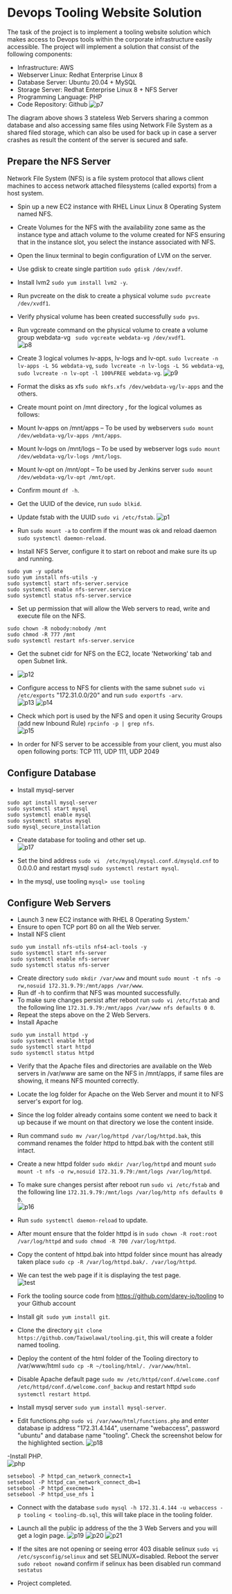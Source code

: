 # Devops Tooling Website Solution

The task of the project is to implement a tooling website solution which makes access to Devops tools within the corporate infrastructure easily accessible.
The project will implement a solution that consist of the following components:
- Infrastructure: AWS
- Webserver Linux: Redhat Enterprise Linux 8
- Database Server: Ubuntu 20.04 + MySQL
- Storage Server: Redhat Enterprise Linux 8 + NFS Server
- Programming Language: PHP
- Code Repository: Github
![p7](https://user-images.githubusercontent.com/50557587/142696895-e018359e-2c9b-4a6c-848f-e22457c833e8.PNG)

The diagram above shows 3 stateless Web Servers sharing a common database and also accessing same files using  Network File System as a shared filed storage, which can also be used for back up in case a server crashes as result the content of the server is secured and safe.

## Prepare the NFS Server
Network File System (NFS) is a file system protocol that allows client machines to access network attached filesystems (called exports) from a host system.

- Spin up a new EC2 instance with RHEL Linux Linux 8 Operating System named NFS.
- Create Volumes for the NFS with the availability zone same as the instance type and attach volume to the volume created for NFS ensuring that in the instance slot, you select the instance associated with NFS.
- Open the linux terminal to begin configuration of LVM on the server.
- Use gdisk to create single partition `sudo gdisk /dev/xvdf`.
- Install lvm2 `sudo yum install lvm2 -y`.
- Run pvcreate on the disk to create a physical volume `sudo pvcreate /dev/xvdf1`.
- Verify physical volume has been created successfully `sudo pvs`.
- Run vgcreate command on the physical volume to create a volume group webdata-vg ` sudo vgcreate webdata-vg /dev/xvdf1`.     
![p8](https://user-images.githubusercontent.com/50557587/142699476-3d120828-6b0c-429d-8045-10d08e32bcc8.PNG)

- Create 3 logical volumes lv-apps, lv-logs and lv-opt. `sudo lvcreate -n lv-apps -L 5G webdata-vg`, `sudo lvcreate -n lv-logs -L 5G webdata-vg`, `sudo lvcreate -n lv-opt -l 100%FREE webdata-vg`.
![p9](https://user-images.githubusercontent.com/50557587/142700058-4234f0fe-5fba-47b8-a408-3b80ee85c3f2.PNG)

- Format the disks as xfs `sudo mkfs.xfs /dev/webdata-vg/lv-apps` and the others.

- Create mount point on /mnt directory , for the logical volumes  as follows:
- Mount lv-apps on /mnt/apps – To be used by webservers `sudo mount /dev/webdata-vg/lv-apps /mnt/apps`.
- Mount lv-logs on /mnt/logs – To be used by webserver logs `sudo mount /dev/webdata-vg/lv-logs /mnt/logs`.
- Mount lv-opt on /mnt/opt – To be used by Jenkins server `sudo mount /dev/webdata-vg/lv-opt /mnt/opt`.
- Confirm mount `df -h`.
- Get the UUID of the device, run `sudo blkid`.
- Update fstab with the UUID `sudo vi /etc/fstab`.
![p1](https://user-images.githubusercontent.com/50557587/142701102-06d34092-1881-40f7-8621-57cbaa77f738.PNG)

- Run `sudo mount -a` to confirm if the mount was ok and reload daemon `sudo systemctl daemon-reload`.
- Install NFS Server, configure it to start on reboot and make sure its up and running. 
```
sudo yum -y update
sudo yum install nfs-utils -y
sudo systemctl start nfs-server.service
sudo systemctl enable nfs-server.service
sudo systemctl status nfs-server.service
```
- Set up permission that will allow the Web servers to read, write and execute file on the NFS.
```
sudo chown -R nobody:nobody /mnt
sudo chmod -R 777 /mnt
sudo systemctl restart nfs-server.service
```
- Get the subnet cidr for NFS on the EC2, locate 'Networking' tab and open Subnet link.
- ![p12](https://user-images.githubusercontent.com/50557587/142702495-d8a05ab6-73e4-44b6-adc4-489c0224a88d.PNG)

- Configure access to NFS for clients with the same subnet `sudo vi /etc/exports` "172.31.0.0/20" and run `sudo exportfs -arv`.     
![p13](https://user-images.githubusercontent.com/50557587/142702712-9193799d-fe54-4a12-9248-b54dc4bc3290.PNG)
![p14](https://user-images.githubusercontent.com/50557587/142702885-71409361-7298-4fe1-9ed4-2e7339f2a5c5.PNG)

- Check which port is used by the NFS  and open it using Security Groups (add new Inbound Rule) `rpcinfo -p | grep nfs`.     
![p15](https://user-images.githubusercontent.com/50557587/142703026-d7d3ed55-9ebe-49ba-9a5f-d4948a591743.PNG)

- In order for NFS server to be accessible from your client, you must also open following ports: TCP 111, UDP 111, UDP 2049

## Configure Database
- Install mysql-server 
```
sudo apt install mysql-server
sudo systemctl start mysql 
sudo systemctl enable mysql 
sudo systemctl status mysql
sudo mysql_secure_installation
```

- Create database for tooling and other set up.     
![p17](https://user-images.githubusercontent.com/50557587/142710997-998642e1-0e67-4377-911b-ea0c4af35a09.PNG)

- Set the bind address `sudo vi  /etc/mysql/mysql.conf.d/mysqld.cnf` to 0.0.0.0 and restart mysql `sudo systemctl restart mysql`.
- In the mysql, use tooling `mysql> use tooling` 

## Configure Web Servers
- Launch 3 new EC2 instance with RHEL 8 Operating System.'
- Ensure to open TCP port 80 on all the Web server.
- Install NFS client
```
 sudo yum install nfs-utils nfs4-acl-tools -y
 sudo systemctl start nfs-server
 sudo systemctl enable nfs-server
 sudo systemctl status nfs-server 
 ```
- Create directory  `sudo mkdir /var/www` and mount `sudo mount -t nfs -o rw,nosuid 172.31.9.79:/mnt/apps /var/www`.
- Run df -h to confirm that NFS was mounted successfully.
- To make sure changes persist after reboot run `sudo vi /etc/fstab` and the following line `172.31.9.79:/mnt/apps /var/www nfs defaults 0 0`.
- Repeat the steps above on the 2 Web Servers.
- Install Apache
```
 sudo yum install httpd -y
 sudo systemctl enable httpd 
 sudo systemctl start httpd
 sudo systemctl status httpd
 ```
 
- Verify that the Apache files and directories are available on the Web servers in /var/www are same on the NFS in /mnt/apps, if same files are showing, it means NFS mounted correctly.
- Locate the log folder for Apache on the Web Server and mount it to NFS server's  export for log.
- Since the log folder already contains some content we need to back it up because if we mount on that directory we lose the content inside.
- Run command `sudo mv /var/log/httpd /var/log/httpd.bak`, this command renames the folder httpd to httpd.bak with the content still intact.
- Create a new httpd folder `sudo mkdir /var/log/httpd` and mount `sudo mount -t nfs -o rw,nosuid 172.31.9.79:/mnt/logs /var/log/httpd`.
- To make sure changes persist after reboot run `sudo vi /etc/fstab` and the following line `172.31.9.79:/mnt/logs /var/log/http nfs defaults 0 0`.     
![p16](https://user-images.githubusercontent.com/50557587/142706687-aadec479-7a90-4146-8932-7f0b3df159ab.PNG)

- Run `sudo systemctl daemon-reload` to update.
- After mount ensure that the folder httpd is in `sudo chown -R root:root /var/log/httpd` and `sudo chmod -R 700 /var/log/httpd`.
- Copy the content of httpd.bak into httpd folder since mount has already taken place `sudo cp -R /var/log/httpd.bak/. /var/log/httpd`.
- We can test the web page if it is displaying the test page.    
![test](https://user-images.githubusercontent.com/50557587/143228029-353c3f54-462a-4206-a0eb-7721e25c93d3.PNG)


- Fork the tooling source code from https://github.com/darey-io/tooling to your Github account
- Install git` sudo yum install git`.
- Clone the directory `git clone https://github.com/Taiwolawal/tooling.git`, this will create a folder named tooling.
- Deploy the content of the html folder of the Tooling directory to /var/www/html  `sudo cp -R ~/tooling/html/. /var/www/html`.
- Disable Apache default page `sudo mv /etc/httpd/conf.d/welcome.conf /etc/httpd/conf.d/welcome.conf_backup` and restart httpd `sudo systemctl restart httpd`.
-  Install mysql server `sudo yum install mysql-server`.
- Edit functions.php `sudo vi /var/www/html/functions.php` and enter database ip address "172.31.4.144", username "webaccess", password "ubuntu" and database name  "tooling". Check the screenshot below for the highlighted section.
![p18](https://user-images.githubusercontent.com/50557587/142719391-e1134d6a-5937-4885-a872-9f6a028d6bcf.PNG)

-Install PHP.   
![php](https://user-images.githubusercontent.com/50557587/143293842-6f6e662e-152a-4165-9b68-d494995069dd.PNG)
```
setsebool -P httpd_can_network_connect=1
setsebool -P httpd_can_network_connect_db=1
setsebool -P httpd_execmem=1
setsebool -P httpd_use_nfs 1
````

- Connect with the database `sudo mysql -h 172.31.4.144 -u webaccess -p tooling < tooling-db.sql`, this will take place in the tooling folder.
- Launch all the public ip address of the the 3 Web Servers and you will get a login page.
![p19](https://user-images.githubusercontent.com/50557587/142719481-fe8cae50-7f60-4179-8832-0b879f596343.PNG)
![p20](https://user-images.githubusercontent.com/50557587/142719486-da85816e-a1ca-4cab-9f33-aee857fa2349.PNG)
![p21](https://user-images.githubusercontent.com/50557587/142719488-72ba4e1c-1533-4e22-a396-f400d3353a17.PNG)  

- If the sites are not opening or seeing error 403 disable selinux `sudo vi /etc/sysconfig/selinux` and set SELINUX=disabled. Reboot the server `sudo reboot now`and confirm if selinux has been disabled run command `sestatus`


- Project completed.


















